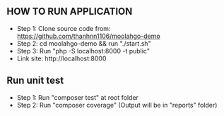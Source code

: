 ## HOW TO RUN APPLICATION
- Step 1: Clone source code from: https://github.com/thanhnn1106/moolahgo-demo
- Step 2: cd moolahgo-demo && run "./start.sh"
- Step 3: Run "php -S localhost:8000 -t public"
- Link site: http://localhost:8000
## Run unit test
- Step 1: Run "composer test" at root folder
- Step 2: Run "composer coverage" (Output will be in "reports" folder)
